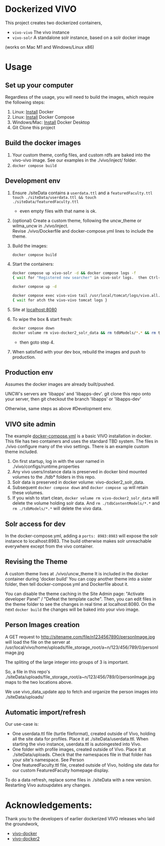 # Dockerized VIVO

This project creates two dockerized containers,
- `vivo-vivo` The vivo instance
- `vivo-solr` A standalone solr instance, based on a solr docker image

(works on Mac M1 and Windows/Linux x86)

# Usage

## Set up your computer

Regardless of the usage, you will need to build the images, which require the following steps:

1. Linux: [Install](https://docs.docker.com/install/) Docker
1. Linux: [Install](https://docs.docker.com/compose/install/) Docker Compose
1. Windows/Mac: [Install](https://www.docker.com/products/docker-desktop) Docker Desktop
1. Git Clone this project

## Build the docker images

1. Your custom theme, config files, and custom rdfs are baked into the vivo-vivo image.  See our examples in the ./vivo/inject/ folder.
1. `docker compose build`

## Development env

1. Ensure ./siteData contains a `userdata.ttl` and a `featuredFaculty.ttl`
    `touch ./siteData/userdata.ttl && touch ./siteData/featuredFaculty.ttl`
    - even empty files with that name is ok.
1. (optional)  Create a custom theme, following the uncw_theme or wilma_uncw in ./vivo/inject.  
Revise ./vivo/Dockerfile and docker-compose.yml lines to include the theme.
1. Build the images:
    ```bash
    docker compose build
    ```
1. Start the containers:
    ```bash
    docker compose up vivo-solr -d && docker compose logs -f    
    { wait for "Registered new searcher" in vivo-solr logs.  then Ctrl-C to exit logs }
    
    docker compose up -d
    
    docker compose exec vivo-vivo tail /usr/local/tomcat/logs/vivo.all.log -f
    { wait for atch the vivo-vivo tomcat logs }
    ```

1. Site at [localhost:8080](http://localhost:8080)
1. To wipe the box & start fresh:
    ```bash
    docker compose down
    docker volume rm vivo-docker2_solr_data && rm tdbModels/*.* && rm tdbContentModels/*.*
    ```
    - then goto step 4.

1. When satisfied with your dev box, rebuild the images and push to production.  

## Production env

Assumes the docker images are already built/pushed.

UNCW's servers are 'libapps' and 'libapps-dev'.  git clone this repo onto your server, then git checkout the branch 'libapps' or 'libapps-dev'

Otherwise, same steps as above #Development env.




## VIVO site admin

The example [docker-compose.yml](docker-compose.yml) is a basic VIVO installation in docker. This file has two containers and uses the standard TBD system.  The files in ./vivo configure many of the vivo settings.  There is an example custom theme included. 

1. On first startup, log in with the user named in ./vivo/configs/runtime.properties
1. Any vivo users/instance data is preserved in docker bind mounted volumes to the ./tdb* folders in this repo.
1. Solr data is preserved in docker volume: vivo-docker2_solr_data.
1. Subsequent `docker compose down` and `docker compose up` will retain these volumes.
1. If you wish to start clean, `docker volume rm vivo-docker2_solr_data` will delete the volume holding solr data.  And `rm ./tdbContentModels/*.*` and `rm ./tdbModels/*.*` will delete the vivo data.

## Solr access for dev

In the docker-compose.yml, adding a `ports: 8983:8983` will expose the solr instance to localhost:8983.  The build otherwise makes solr unreachable everywhere except from the vivo container.


## Revising the Theme

A custom theme lives at ./vivo/uncw_theme  It is included in the docker container during 'docker build'
You can copy another theme into a sister folder, then tell docker-compose.yml and Dockerfile about it.

You can disable the theme caching in the Site Admin page: "Activate developer Panel" / "Defeat the template cache".  Then, you can edit files in the theme folder to see the changes in real time at localhost:8080.  On the next `docker build` the changes will be baked into your vivo image.


## Person Images creation

A GET request to http://sitename.com/file/n1234567890/personImage.jpg will load the file on the server at /usr/local/vivo/home/uploads/file_storage_root/a\~n/123/456/789/0/personImage.jpg

The spliting of the large integer into groups of 3 is important.

So, a file in this repo's ./siteData/uploads/file_storage_root/a~n/123/456/789/0/personImage.jpg maps to the two locations above.

We use vivo_data_update app to fetch and organize the person images into ./siteData/uploads/

## Automatic import/refresh

Our use-case is:
- One userdata.ttl file (turtle fileformat), created outside of Vivo, holding all the site data for profiles.  Place it at ./siteData/userdata.ttl.  When starting the vivo instance, userdata.ttl is autoingested into Vivo.
- One folder with profile images, created outside of Vivo.  Place it at ./siteData/uploads.  Check that the namespaces file in that folder has your site's namespace.  See Person
- One featuredFaculty.ttl file, created outside of Vivo, holding site data for our custom FeaturedFaculty homepage display.

To do a data refresh, replace some files in ./siteData with a new version.  Restarting Vivo autoupdates any changes.


# Acknowledgements:  
Thank you to the developers of earlier dockerized VIVO releases who laid the groundwork,
 - [vivo-docker](https://github.com/gwu-libraries/vivo-docker)
 - [vivo-docker2](https://github.com/vivo-community/vivo-docker2)